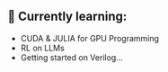 ## 🌱 Currently learning:

* CUDA & JULIA for GPU Programming
* RL on LLMs
* Getting started on Verilog...

